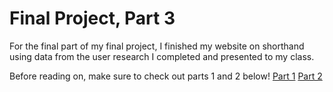 # Final Project, Part 3
For the final part of my final project, I finished my website on shorthand using data from the user research I completed and presented to my class.

Before reading on, make sure to check out parts 1 and 2 below! 
[Part 1](https://megan0422.github.io/Megan-Hussey-Portfolio/finalproject1)
[Part 2](https://megan0422.github.io/Megan-Hussey-Portfolio/finalproject2)
